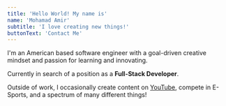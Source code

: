 ```yaml
---
title: 'Hello World! My name is'
name: 'Mohamad Amir'
subtitle: 'I love creating new things!'
buttonText: 'Contact Me'
---
```


I'm an American based software engineer with a goal-driven creative mindset and passion for learning and innovating.

Currently in search of a position as a **Full-Stack Developer**.

Outside of work, I occasionally create content on [YouTube](https://www.youtube.com/c/MoeAdamsTV), compete in E-Sports, and a spectrum of many different things!
